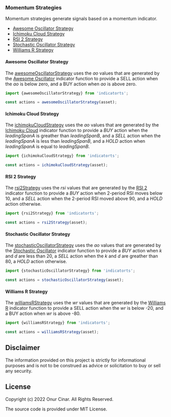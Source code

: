 ### Momentum Strategies

Momentum strategies generate signals based on a momentum indicator.

- [Awesome Oscillator Strategy](#awesome-oscillator-strategy)
- [Ichimoku Cloud Strategy](#ichimoku-cloud-strategy)
- [RSI 2 Strategy](#rsi-2-strategy)
- [Stochastic Oscillator Strategy](#stochastic-oscillator-strategy)
- [Williams R Strategy](#williams-r-strategy)

#### Awesome Oscillator Strategy

The [awesomeOscillatorStrategy](./awesomeOscillatorStrategy.ts) uses the _ao_ values that are generated by the [Awesome Oscillator](../../indicator/momentum/index.md#awesome-oscillator) indicator function to provide a SELL action when the _ao_ is below zero, and a BUY action when _ao_ is above zero.

```TypeScript
import {awesomeOscillatorStrategy} from 'indicatorts';

const actions = awesomeOscillatorStrategy(asset);
```

#### Ichimoku Cloud Strategy

The [ichimokuCloudStrategy](./ichimokuCloudStrategy.ts) uses the _ao_ values that are generated by the [Ichimoku Cloud](../../indicator/momentum/index.md#ichimoku-cloud) indicator function to provide a _BUY_ action when the _leadingSpanA_ is greather than _leadingSpanB_, and a _SELL_ action when the _leadingSpanA_ is less than _leadingSpanB_, and a _HOLD_ action when _leadingSpanA_ is equal to _leadingSpanB_.

```TypeScript
import {ichimokuCloudStrategy} from 'indicatorts';

const actions = ichimokuCloudStrategy(asset);
```

#### RSI 2 Strategy

The [rsi2Strategy](./rsi2Strategy.ts) uses the _rsi_ values that are generated by the [RSI 2](../../indicator/momentum/index.md#rsi-2) indicator function to provide a _BUY_ action when 2-period RSI moves below 10, and a _SELL_ action when the 2-period RSI moved above 90, and a _HOLD_ action otherwise.

```TypeScript
import {rsi2Strategy} from 'indicatorts';

const actions = rsi2Strategy(asset);
```

#### Stochastic Oscillator Strategy

The [stochasticOscillatorStrategy](./ichimokuCloudStrategy.ts) uses the _ao_ values that are generated by the [Stochastic Oscillator](../../indicator/momentum/index.md#stochastic-oscillator) indicator function to provide a _BUY_ action when _k_ and _d_ are less than 20, a _SELL_ action when the _k_ and _d_ are greather than 80, a _HOLD_ action otherwise.

```TypeScript
import {stochasticOscillatorStrategy} from 'indicatorts';

const actions = stochasticOscillatorStrategy(asset);
```

#### Williams R Strategy

The [williamsRStrategy](./williamsRStrategy.ts) uses the _wr_ values that are generated by the [Williams R](../../indicator/momentum/index.md#williams-r) indicator function to provide a SELL action when the _wr_ is below -20, and a BUY action when _wr_ is above -80.

```TypeScript
import {williamsRStrategy} from 'indicatorts';

const actions = williamsRStrategy(asset);
```

## Disclaimer

The information provided on this project is strictly for informational purposes and is not to be construed as advice or solicitation to buy or sell any security.

## License

Copyright (c) 2022 Onur Cinar. All Rights Reserved.

The source code is provided under MIT License.
